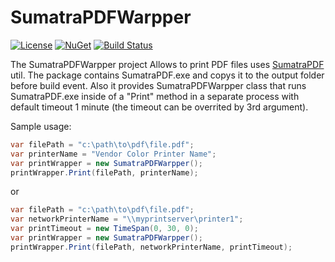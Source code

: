 # SumatraPDFWarpper

[![License](https://img.shields.io/badge/license-MIT-blue.svg)](https://github.com/DarqueWarrior/generator-team/blob/master/LICENSE)
[![NuGet](https://img.shields.io/nuget/dt/SumatraPDFWrapper.svg)](https://www.nuget.org/packages/SumatraPDFWrapper/)
[![Build Status](https://vishnevsky.visualstudio.com/SumatraPDFWrapper/_apis/build/status/SumatraPDFWrapper)](https://vishnevsky.visualstudio.com/SumatraPDFWrapper/_build/latest?definitionId=2)

The SumatraPDFWarpper project Allows to print PDF files uses [SumatraPDF](https://www.sumatrapdfreader.org/docs/Command-line-arguments.html) util. The package contains SumatraPDF.exe and copys it to the output folder before build event. Also it provides SumatraPDFWarpper class that runs SumatraPDF.exe inside of a "Print" method in a separate process with default timeout 1 minute (the timeout can be overrited by 3rd argument).

Sample usage:

```C#
var filePath = "c:\path\to\pdf\file.pdf";
var printerName = "Vendor Color Printer Name";
var printWrapper = new SumatraPDFWarpper();
printWrapper.Print(filePath, printerName);
```

or

```C#
var filePath = "c:\path\to\pdf\file.pdf";
var networkPrinterName = "\\myprintserver\printer1";
var printTimeout = new TimeSpan(0, 30, 0);
var printWrapper = new SumatraPDFWarpper();
printWrapper.Print(filePath, networkPrinterName, printTimeout);
```
